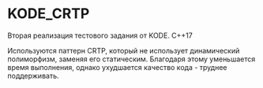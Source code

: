 # KODE_CRTP
 
Вторая реализация тестового задания от KODE. С++17 

Используются паттерн CRTP, который не использует динамический полиморфизм, заменяя его статическим. Благодаря этому уменьшается время выполнения, однако ухудшается качество кода - труднее поддерживать.
